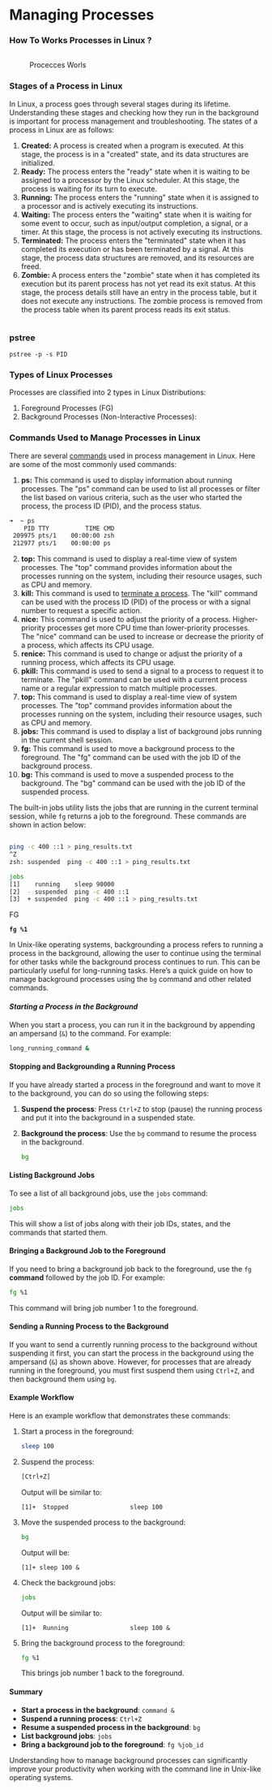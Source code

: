 # Managing Processes



### How To  Works Processes in Linux ?

<figure><img src="../../../.gitbook/assets/image (15) (1).png" alt=""><figcaption><p>Procecces Worls</p></figcaption></figure>

### Stages of a Process in Linux <a href="#id00" id="id00"></a>

In Linux, a process goes through several stages during its lifetime. Understanding these stages and checking how they run in the background is important for process management and troubleshooting. The states of a process in Linux are as follows:

1. **Created:** A process is created when a program is executed. At this stage, the process is in a "created" state, and its data structures are initialized.
2. **Ready:** The process enters the "ready" state when it is waiting to be assigned to a processor by the Linux scheduler. At this stage, the process is waiting for its turn to execute.
3. **Running:** The process enters the "running" state when it is assigned to a processor and is actively executing its instructions.
4. **Waiting:** The process enters the "waiting" state when it is waiting for some event to occur, such as input/output completion, a signal, or a timer. At this stage, the process is not actively executing its instructions.
5. **Terminated:** The process enters the "terminated" state when it has completed its execution or has been terminated by a signal. At this stage, the process data structures are removed, and its resources are freed.
6. **Zombie:** A process enters the "zombie" state when it has completed its execution but its parent process has not yet read its exit status. At this stage, the process details still have an entry in the process table, but it does not execute any instructions. The zombie process is removed from the process table when its parent process reads its exit status.

<figure><img src="../../../.gitbook/assets/image (9) (1) (1) (1) (1) (1).png" alt=""><figcaption></figcaption></figure>

### pstree <a href="#types-of-linux-processes" id="types-of-linux-processes"></a>

```
pstree -p -s PID
```

### Types of Linux Processes <a href="#types-of-linux-processes" id="types-of-linux-processes"></a>

Processes are classified into 2 types in Linux Distributions:

1. Foreground Processes (FG)
2. Background Processes (Non-Interactive Processes):

### Commands Used to Manage Processes in Linux <a href="#id40" id="id40"></a>

There are several [commands](https://unstop.com/blog/linux-commands) used in process management in Linux. Here are some of the most commonly used commands:



1. **ps:** This command is used to display information about running processes. The "ps" command can be used to list all processes or filter the list based on various criteria, such as the user who started the process, the process ID (PID), and the process status.   &#x20;

```bash
➜  ~ ps 
    PID TTY          TIME CMD
 209975 pts/1    00:00:00 zsh
 212977 pts/1    00:00:00 ps

```

2. **top:** This command is used to display a real-time view of system processes. The "top" command provides information about the processes running on the system, including their resource usages, such as CPU and memory.
3. **kill:** This command is used to [terminate a process](https://unstop.com/blog/kill-process-linux). The "kill" command can be used with the process ID (PID) of the process or with a signal number to request a specific action.
4. **nice:** This command is used to adjust the priority of a process. Higher-priority processes get more CPU time than lower-priority processes. The "nice" command can be used to increase or decrease the priority of a process, which affects its CPU usage.
5. **renice:** This command is used to change or adjust the priority of a running process, which affects its CPU usage.
6. **pkill:** This command is used to send a signal to a process to request it to terminate. The "pkill" command can be used with a current process name or a regular expression to match multiple processes.
7. **top:** This command is used to display a real-time view of system processes. The "top" command provides information about the processes running on the system, including their resource usages, such as CPU and memory.
8. **jobs:** This command is used to display a list of background jobs running in the current shell session.
9. **fg:** This command is used to move a background process to the foreground. The "fg" command can be used with the job ID of the background process.
10. **bg:** This command is used to move a suspended process to the background. The "bg" command can be used with the job ID of the suspended process.

The built-in jobs utility lists the jobs that are running in the current terminal session, while `fg` returns a job to the foreground. These commands are shown in action below:

<figure><img src="../../../.gitbook/assets/image (10) (1) (1) (1) (1).png" alt=""><figcaption></figcaption></figure>

```bash
ping -c 400 ::1 > ping_results.txt
^Z
zsh: suspended  ping -c 400 ::1 > ping_results.txt
```

```bash
jobs 
[1]    running    sleep 90000
[2]  - suspended  ping -c 400 ::1
[3]  + suspended  ping -c 400 ::1 > ping_results.txt

```

FG

<pre class="language-bash"><code class="lang-bash"><strong>fg %1
</strong></code></pre>

In Unix-like operating systems, backgrounding a process refers to running a process in the background, allowing the user to continue using the terminal for other tasks while the background process continues to run. This can be particularly useful for long-running tasks. Here’s a quick guide on how to manage background processes using the `bg` command and other related commands.

#### _Starting a Process in the Background_

When you start a process, you can run it in the background by appending an ampersand (`&`) to the command. For example:

```sh
long_running_command &
```

#### Stopping and Backgrounding a Running Process

If you have already started a process in the foreground and want to move it to the background, you can do so using the following steps:

1. **Suspend the process**: Press `Ctrl+Z` to stop (pause) the running process and put it into the background in a suspended state.
2.  **Background the process**: Use the `bg` command to resume the process in the background.

    ```sh
    bg
    ```

#### Listing Background Jobs

To see a list of all background jobs, use the `jobs` command:

```sh
jobs
```

This will show a list of jobs along with their job IDs, states, and the commands that started them.

#### Bringing a Background Job to the Foreground

If you need to bring a background job back to the foreground, use the `fg` **command** followed by the job ID. For example:

```sh
fg %1
```

This command will bring job number 1 to the foreground.

#### Sending a Running Process to the Background

If you want to send a currently running process to the background without suspending it first, you can start the process in the background using the ampersand (`&`) as shown above. However, for processes that are already running in the foreground, you must first suspend them using `Ctrl+Z`, and then background them using `bg`.

#### Example Workflow

Here is an example workflow that demonstrates these commands:

1.  Start a process in the foreground:

    ```sh
    sleep 100
    ```
2.  Suspend the process:

    ```sh
    [Ctrl+Z]
    ```

    Output will be similar to:

    ```
    [1]+  Stopped                 sleep 100
    ```
3.  Move the suspended process to the background:

    ```sh
    bg
    ```

    Output will be:

    ```
    [1]+ sleep 100 &
    ```
4.  Check the background jobs:

    ```sh
    jobs
    ```

    Output will be similar to:

    ```
    [1]+  Running                 sleep 100 &
    ```
5.  Bring the background process to the foreground:

    ```sh
    fg %1
    ```

    This brings job number 1 back to the foreground.

#### Summary

* **Start a process in the background**: `command &`
* **Suspend a running process**: `Ctrl+Z`
* **Resume a suspended process in the background**: `bg`
* **List background jobs**: `jobs`
* **Bring a background job to the foreground**: `fg %job_id`

Understanding how to manage background processes can significantly improve your productivity when working with the command line in Unix-like operating systems.


